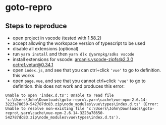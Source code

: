 # goto-repro

## Steps to reproduce

- open project in vscode (tested with 1.58.2)
- accept allowing the workspace version of typescript to be used
- disable all extensions (optional)
- run `yarn install` and then `yarn dlx @yarnpkg/sdks vscode`
- install extensions for vscode: arcanis.vscode-zipfs@2.3.0 octref.vetur@0.34.1
- open `index.js`, and see that you can ctrl+click `'vue'` to go to definition. this works
- open `page.vue`, and see that you cannot ctrl+click `'vue'` to go to definition. this does not work and produces this error:
```
Unable to open 'index.d.ts': Unable to read file 'c:\Users\John\Downloads\goto-repro\.yarn\cache\vue-npm-2.6.14-3223a78650-542787dc83.zip\node_modules\vue\types\index.d.ts' (Error: Unable to resolve non-existing file 'c:\Users\John\Downloads\goto-repro\.yarn\cache\vue-npm-2.6.14-3223a78650-542787dc83.zip\node_modules\vue\types\index.d.ts').
```